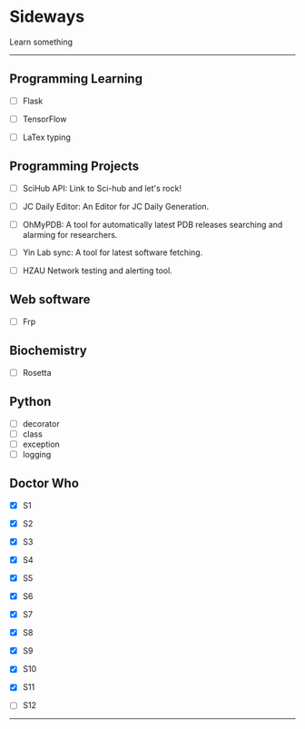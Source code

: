 # Sideways
Learn something


----
## Programming Learning
- [ ] Flask
- [ ] TensorFlow
- [ ] LaTex typing



## Programming Projects
- [ ] SciHub API: Link to Sci-hub and let's rock!
- [ ] JC Daily Editor: An Editor for JC Daily Generation.
- [ ] OhMyPDB: A tool for automatically latest PDB releases searching and alarming for researchers.
- [ ] Yin Lab sync: A tool for latest software fetching.
- [ ] HZAU Network testing and alerting tool.


## Web software
- [ ] Frp

## Biochemistry
- [ ] Rosetta

## Python
- [ ] decorator
- [ ] class
- [ ] exception
- [ ] logging

## Doctor Who
- [x] S1
- [x] S2
- [X] S3
- [X] S4
- [X] S5
- [X] S6
- [X] S7
- [X] S8
- [X] S9
- [X] S10
- [X] S11
- [ ] S12



----
